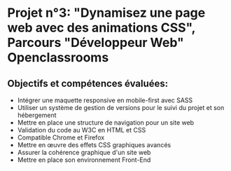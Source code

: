 # Projet n°3: "Dynamisez une page web avec des animations CSS", Parcours "Développeur Web" Openclassrooms 
<h2>Objectifs et compétences évaluées:</h2>
<ul>
   <li>
    Intégrer une maquette responsive en mobile-first avec SASS
  </li>
  <li>
    Utiliser un système de gestion de versions pour le suivi du projet et son hébergement
  </li>
  <li>
    Mettre en place une structure de navigation pour un site web
  </li>
  <li>
    Validation du code au W3C en HTML et CSS
  </li>
  <li>
    Compatible Chrome et Firefox
  </li>
  <li>
    Mettre en œuvre des effets CSS graphiques avancés
  </li>
  <li>
    Assurer la cohérence graphique d'un site web
  </li>
  <li>
    Mettre en place son environnement Front-End
  </li>
</ul>
